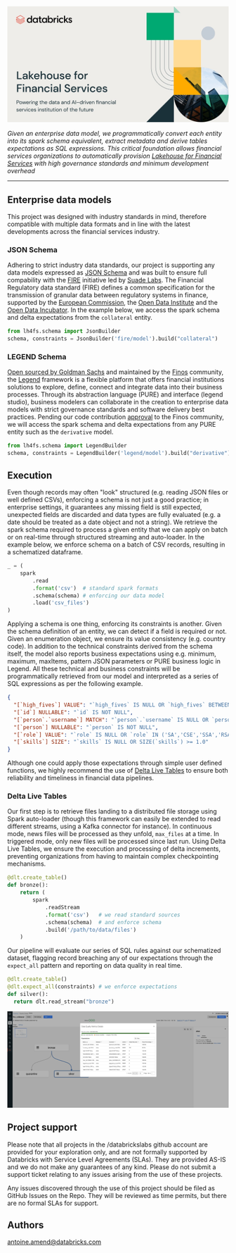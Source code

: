 ![](images/lakehouse-for-financial-services.jpeg)

*Given an enterprise data model, we programmatically convert each entity into its spark schema 
equivalent, extract metadata and derive tables expectations as SQL expressions. This critical foundation allows financial
services organizations to automatically provision 
[Lakehouse for Financial Services](https://databricks.com/solutions/industries/financial-services) with high governance
standards and minimum development overhead*

___

## Enterprise data models

This project was designed with industry standards in mind, therefore compatible with multiple data formats and in line
with the latest developments across the financial services industry.

### JSON Schema

Adhering to strict industry data standards, our project is supporting any data models expressed as 
[JSON Schema](https://json-schema.org/) and was built to ensure full compability with the 
[FIRE](https://suade.org/fire/manifesto/) initiative led by [Suade Labs](https://suade.org/).
The Financial Regulatory data standard (FIRE) defines a common specification for the transmission of granular data 
between regulatory systems in finance, supported by the [European Commission](http://ec.europa.eu/index_en.htm), 
the [Open Data Institute](http://opendata.institute/) and the [Open Data Incubator](https://opendataincubator.eu/). 
In the example below, we access the spark schema and delta expectations from the `collateral` entity.

```python
from lh4fs.schema import JsonBuilder
schema, constraints = JsonBuilder('fire/model').build("collateral")
```

### LEGEND Schema

[Open sourced by Goldman Sachs](https://www.finos.org/press/goldman-sachs-open-sources-its-data-modeling-platform-through-finos) 
and maintained by the [Finos](https://www.finos.org/) community, the [Legend](https://legend.finos.org/) framework 
is a flexible platform that offers financial institutions solutions to explore, define, connect and integrate data into 
their business processes. Through its abstraction language (PURE) and interface (legend studio), business modelers can 
collaborate in the creation to enterprise data models with strict governance standards and software delivery best 
practices. Pending our code contribution [approval](https://github.com/finos-labs/legend-delta) to the Finos community, 
we will access the spark schema and delta expectations from any PURE entity such as the `derivative` model.

```python
from lh4fs.schema import LegendBuilder
schema, constraints = LegendBuilder('legend/model').build("derivative")
```

## Execution

Even though records may often "look" structured (e.g. reading JSON files or well defined CSVs), 
enforcing a schema is not just a good practice; in enterprise settings, it guarantees any missing field is still 
expected, unexpected fields are discarded and data types are fully evaluated (e.g. a date should be treated as a date 
object and not a string). We retrieve the spark schema required to process a given entity that we can apply on batch 
or on real-time through structured streaming and auto-loader. In the example below, we enforce schema on a batch of 
CSV records, resulting in a schematized dataframe.

```python
_ = (
    spark
        .read
        .format('csv')  # standard spark formats
        .schema(schema) # enforcing our data model
        .load('csv_files')
)
```

Applying a schema is one thing, enforcing its constraints is another. Given the schema definition of an entity, 
we can detect if a field is required or not. Given an enumeration object, we ensure its value consistency 
(e.g. country code). In addition to the technical constraints derived from the schema itself, the model also reports 
business expectations using e.g. minimum, maximum, maxItems, pattern JSON parameters or PURE business logic in Legend. 
All these technical and business constraints will be programmatically retrieved from our model and interpreted 
as a series of SQL expressions as per the following example.

```json
{
  "[`high_fives`] VALUE": "`high_fives` IS NULL OR `high_fives` BETWEEN 1.0 AND 300.0",
  "[`id`] NULLABLE": "`id` IS NOT NULL",
  "[`person`.`username`] MATCH": "`person`.`username` IS NULL OR `person`.`username` RLIKE '^[a-z0-9]{2,}$'",
  "[`person`] NULLABLE": "`person` IS NOT NULL",
  "[`role`] VALUE": "`role` IS NULL OR `role` IN ('SA','CSE','SSA','RSA')",
  "[`skills`] SIZE": "`skills` IS NULL OR SIZE(`skills`) >= 1.0"
}
```

Although one could apply those expectations through simple user defined functions, we highly recommend
the use of [Delta Live Tables](https://databricks.com/product/delta-live-tables) to ensure both reliability and 
timeliness in financial data pipelines.

### Delta Live Tables

Our first step is to retrieve files landing to a distributed file storage using Spark auto-loader 
(though this framework can easily be extended to read different streams, using a Kafka connector for instance). 
In continuous mode, news files will be processed as they unfold, `max_files` at a time. 
In triggered mode, only new files will be processed since last run. 
Using Delta Live Tables, we ensure the execution and processing of delta increments, preventing organizations 
from having to maintain complex checkpointing mechanisms.

```python
@dlt.create_table()
def bronze():
    return (
        spark
            .readStream
            .format('csv')   # we read standard sources
            .schema(schema)  # and enforce schema
            .build('/path/to/data/files')
    )
```

Our pipeline will evaluate our series of SQL rules against our schematized dataset, 
flagging record breaching any of our expectations through the `expect_all` pattern and reporting on data quality 
in real time. 

```python
@dlt.create_table()
@dlt.expect_all(constraints) # we enforce expectations
def silver():
  return dlt.read_stream("bronze")
```

![](images/pipeline_processing.png)

## Project support
Please note that all projects in the /databrickslabs github account are provided for your exploration only, and are not formally supported by Databricks with Service Level Agreements (SLAs). They are provided AS-IS and we do not make any guarantees of any kind. Please do not submit a support ticket relating to any issues arising from the use of these projects.

Any issues discovered through the use of this project should be filed as GitHub Issues on the Repo. They will be reviewed as time permits, but there are no formal SLAs for support.

## Authors
<antoine.amend@databricks.com>